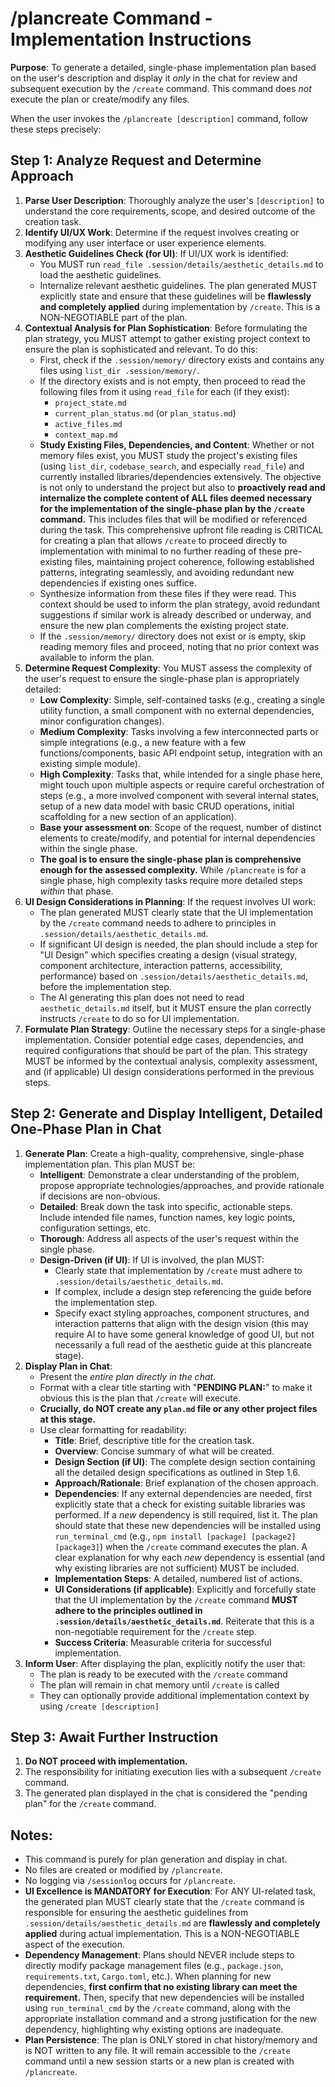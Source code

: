 # /plancreate Command - Implementation Instructions

**Purpose**: To generate a detailed, single-phase implementation plan based on the user's description and display it *only* in the chat for review and subsequent execution by the `/create` command. This command does *not* execute the plan or create/modify any files.

When the user invokes the `/plancreate [description]` command, follow these steps precisely:

## Step 1: Analyze Request and Determine Approach

1.  **Parse User Description**: Thoroughly analyze the user's `[description]` to understand the core requirements, scope, and desired outcome of the creation task.
2.  **Identify UI/UX Work**: Determine if the request involves creating or modifying any user interface or user experience elements.
3.  **Aesthetic Guidelines Check (for UI)**: If UI/UX work is identified:
    *   You MUST run `read_file .session/details/aesthetic_details.md` to load the aesthetic guidelines.
    *   Internalize relevant aesthetic guidelines. The plan generated MUST explicitly state and ensure that these guidelines will be **flawlessly and completely applied** during implementation by `/create`. This is a NON-NEGOTIABLE part of the plan.
4.  **Contextual Analysis for Plan Sophistication**: Before formulating the plan strategy, you MUST attempt to gather existing project context to ensure the plan is sophisticated and relevant. To do this:
    *   First, check if the `.session/memory/` directory exists and contains any files using `list_dir .session/memory/`.
    *   If the directory exists and is not empty, then proceed to read the following files from it using `read_file` for each (if they exist):
        *   `project_state.md`
        *   `current_plan_status.md` (or `plan_status.md`)
        *   `active_files.md`
        *   `context_map.md`
    *   **Study Existing Files, Dependencies, and Content**: Whether or not memory files exist, you MUST study the project's existing files (using `list_dir`, `codebase_search`, and especially `read_file`) and currently installed libraries/dependencies extensively. The objective is not only to understand the project but also to **proactively read and internalize the complete content of ALL files deemed necessary for the implementation of the single-phase plan by the `/create` command.** This includes files that will be modified or referenced during the task. This comprehensive upfront file reading is CRITICAL for creating a plan that allows `/create` to proceed directly to implementation with minimal to no further reading of these pre-existing files, maintaining project coherence, following established patterns, integrating seamlessly, and avoiding redundant new dependencies if existing ones suffice.
    *   Synthesize information from these files if they were read. This context should be used to inform the plan strategy, avoid redundant suggestions if similar work is already described or underway, and ensure the new plan complements the existing project state.
    *   If the `.session/memory/` directory does not exist or is empty, skip reading memory files and proceed, noting that no prior context was available to inform the plan.
5.  **Determine Request Complexity**: You MUST assess the complexity of the user's request to ensure the single-phase plan is appropriately detailed:
    *   **Low Complexity**: Simple, self-contained tasks (e.g., creating a single utility function, a small component with no external dependencies, minor configuration changes).
    *   **Medium Complexity**: Tasks involving a few interconnected parts or simple integrations (e.g., a new feature with a few functions/components, basic API endpoint setup, integration with an existing simple module).
    *   **High Complexity**: Tasks that, while intended for a single phase here, might touch upon multiple aspects or require careful orchestration of steps (e.g., a more involved component with several internal states, setup of a new data model with basic CRUD operations, initial scaffolding for a new section of an application).
    *   **Base your assessment on**: Scope of the request, number of distinct elements to create/modify, and potential for internal dependencies within the single phase.
    *   **The goal is to ensure the single-phase plan is comprehensive enough for the assessed complexity.** While `/plancreate` is for a single phase, high complexity tasks require more detailed steps *within* that phase.
6.  **UI Design Considerations in Planning**: If the request involves UI work:
    *   The plan generated MUST clearly state that the UI implementation by the `/create` command needs to adhere to principles in `.session/details/aesthetic_details.md`.
    *   If significant UI design is needed, the plan should include a step for "UI Design" which specifies creating a design (visual strategy, component architecture, interaction patterns, accessibility, performance) based on `.session/details/aesthetic_details.md`, before the implementation step.
    *   The AI generating this plan does not need to read `aesthetic_details.md` itself, but it MUST ensure the plan correctly instructs `/create` to do so for UI implementation.
7.  **Formulate Plan Strategy**: Outline the necessary steps for a single-phase implementation. Consider potential edge cases, dependencies, and required configurations that should be part of the plan. This strategy MUST be informed by the contextual analysis, complexity assessment, and (if applicable) UI design considerations performed in the previous steps.

## Step 2: Generate and Display Intelligent, Detailed One-Phase Plan in Chat

1.  **Generate Plan**: Create a high-quality, comprehensive, single-phase implementation plan. This plan MUST be:
    *   **Intelligent**: Demonstrate a clear understanding of the problem, propose appropriate technologies/approaches, and provide rationale if decisions are non-obvious.
    *   **Detailed**: Break down the task into specific, actionable steps. Include intended file names, function names, key logic points, configuration settings, etc.
    *   **Thorough**: Address all aspects of the user's request within the single phase.
    *   **Design-Driven (if UI)**: If UI is involved, the plan MUST:
        *   Clearly state that implementation by `/create` must adhere to `.session/details/aesthetic_details.md`.
        *   If complex, include a design step referencing the guide before the implementation step.
        *   Specify exact styling approaches, component structures, and interaction patterns that align with the design vision (this may require AI to have some general knowledge of good UI, but not necessarily a full read of the aesthetic guide at this plancreate stage).
2.  **Display Plan in Chat**:
    *   Present the *entire plan directly in the chat*.
    *   Format with a clear title starting with "**PENDING PLAN:**" to make it obvious this is the plan that `/create` will execute.
    *   **Crucially, do NOT create any `plan.md` file or any other project files at this stage.**
    *   Use clear formatting for readability:
        *   **Title**: Brief, descriptive title for the creation task.
        *   **Overview**: Concise summary of what will be created.
        *   **Design Section (if UI)**: The complete design section containing all the detailed design specifications as outlined in Step 1.6.
        *   **Approach/Rationale**: Brief explanation of the chosen approach.
        *   **Dependencies**: If any external dependencies are needed, first explicitly state that a check for existing suitable libraries was performed. If a *new* dependency is still required, list it. The plan should state that these new dependencies will be installed using `run_terminal_cmd` (e.g., `npm install [package] [package2] [package3]`) when the `/create` command executes the plan. A clear explanation for why each *new* dependency is essential (and why existing libraries are not sufficient) MUST be included.
        *   **Implementation Steps**: A detailed, numbered list of actions.
        *   **UI Considerations (if applicable)**: Explicitly and forcefully state that the UI implementation by the `/create` command **MUST adhere to the principles outlined in `.session/details/aesthetic_details.md`**. Reiterate that this is a non-negotiable requirement for the `/create` step.
        *   **Success Criteria**: Measurable criteria for successful implementation.
3.  **Inform User**: After displaying the plan, explicitly notify the user that:
    *   The plan is ready to be executed with the `/create` command
    *   The plan will remain in chat memory until `/create` is called
    *   They can optionally provide additional implementation context by using `/create [description]`

## Step 3: Await Further Instruction

1.  **Do NOT proceed with implementation.**
2.  The responsibility for initiating execution lies with a subsequent `/create` command.
3.  The generated plan displayed in the chat is considered the "pending plan" for the `/create` command.

## Notes:

*   This command is purely for plan generation and display in chat.
*   No files are created or modified by `/plancreate`.
*   No logging via `/sessionlog` occurs for `/plancreate`.
*   **UI Excellence is MANDATORY for Execution**: For ANY UI-related task, the generated plan MUST clearly state that the `/create` command is responsible for ensuring the aesthetic guidelines from `.session/details/aesthetic_details.md` are **flawlessly and completely applied** during actual implementation. This is a NON-NEGOTIABLE aspect of the execution.
*   **Dependency Management**: Plans should NEVER include steps to directly modify package management files (e.g., `package.json`, `requirements.txt`, `Cargo.toml`, etc.). When planning for new dependencies, **first confirm that no existing library can meet the requirement.** Then, specify that new dependencies will be installed using `run_terminal_cmd` by the `/create` command, along with the appropriate installation command and a strong justification for the new dependency, highlighting why existing options are inadequate.
*   **Plan Persistence**: The plan is ONLY stored in chat history/memory and is NOT written to any file. It will remain accessible to the `/create` command until a new session starts or a new plan is created with `/plancreate`. 